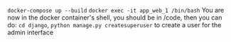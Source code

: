 `docker-compose up --build` 
`docker exec -it app_web_1 /bin/bash`
You are now in the docker container's shell, you should be in /code, then you can do: `cd django`, `python manage.py createsuperuser` to create a user for the admin interface
